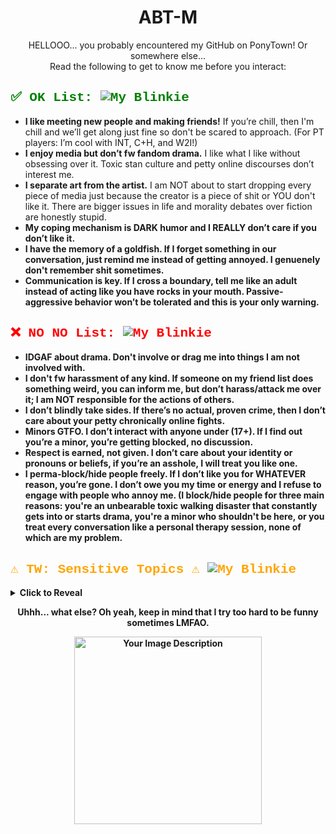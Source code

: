 <div align="center">
  <h1>ABT-M</h1>
  <p>HELLOOO... you probably encountered my GitHub on PonyTown! Or somewhere else...<br>
  Read the following to get to know me before you interact:</p>
</div>

<div align="left">
  <h2 style="color: green; font-family: 'Courier New', Courier, monospace;">✅ OK List: <img src="https://i.imgur.com/Z3TrtGJ.gif" alt="My Blinkie"></h2>
  <ul>
    <li><strong>I like meeting new people and making friends!</strong> If you’re chill, then I'm chill and we’ll get along just fine so don't be scared to approach. (For PT players: I’m cool with INT, C+H, and W2I!)</li>
    <li><strong>I enjoy media but don’t fw fandom drama.</strong> I like what I like without obsessing over it. Toxic stan culture and petty online discourses don’t interest me.</li>
    <li><strong>I separate art from the artist.</strong> I am NOT about to start dropping every piece of media just because the creator is a piece of shit or YOU don't like it. There are bigger issues in life and morality debates over fiction are honestly stupid.</li>
    <li><strong>My coping mechanism is DARK humor and I REALLY don’t care if you don’t like it.</li>
    <li><strong>I have the memory of a goldfish.</strong> If I forget something in our conversation, just remind me instead of getting annoyed. I genuenely don't remember shit sometimes.</li>
    <li><strong>Communication is key.</strong> If I cross a boundary, tell me like an adult instead of acting like you have rocks in your mouth. Passive-aggressive behavior won’t be tolerated and this is your only warning.</li>
  </ul>
</div>

<div align="left">
  <h2 style="color: red; font-family: 'Courier New', Courier, monospace;">❌ NO NO List: <img src="https://blinkies.cafe/b/display/0106-vicioussmiley.gif" alt="My Blinkie"> </h2>

  <ul>
    <li><strong>IDGAF about drama.</strong> Don't involve or drag me into things I am not involved with.</li>
    <li><strong>I don't fw harassment of any kind.</strong> If someone on my friend list does something weird, you can inform me, but don’t harass/attack me over it; I am NOT responsible for the actions of others.</li>
    <li><strong>I don’t blindly take sides.</strong> If there’s no actual, proven crime, then I don’t care about your petty chronically online fights.</li>
    <li><strong>Minors GTFO.</strong> I don’t interact with anyone under (17+). If I find out you’re a minor, you’re getting blocked, no discussion.</li>
    <li><strong>Respect is earned, not given.</strong> I don’t care about your identity or pronouns or beliefs, if you’re an asshole, I will treat you like one.</li>
    <li><strong>I perma-block/hide people freely.</strong> If I don’t like you for WHATEVER reason, you’re gone. I don’t owe you my time or energy and I refuse to engage with people who annoy me. (I block/hide people for three main reasons: you're an unbearable toxic walking disaster that <strong>constantly</strong> gets into or starts drama, you're a minor who shouldn't be here, or you treat every conversation like a personal therapy session, none of which are my problem.</li>
  </ul>
</div>

<div align="left">
  <h2 style="color: orange; font-family: 'Courier New', Courier, monospace;">⚠️ TW: Sensitive Topics ⚠ <img src="https://i.imgur.com/M4jLcor.gif" alt="My Blinkie">
</h2>
  <details>
    <summary>Click to Reveal</summary>
    <ul>
      <li><strong>I’m neurodivergent</strong> (+CPTSD, GAD, Agoraphobia). I’m guarded at first but will open up if I trust you over time.</li>
      <li><strong>I have severe trauma</strong> (SA, SH, stalking, emotional and pedophile-related abuse) but you don't have to tiptoe or filter yourself around me. None of my friends do and I prefer it that way. I promise, as long as you are normal and respectful we are 100% chilling and vibing.</li>
      <li><strong>I don’t want any therapy or sympathy—just awareness. I'm adding this section ONLY for the sake of letting people know what they're dealing with. That being said, don’t act like you have the "moral high ground" over my own experiences or how I cope with them. I also don't owe you the details of my trauma because at the end of the day it's <a href="https://i.imgur.com/JnWGkGm.mp4">✨none of your business✨</a>.</li>
      <li><strong>I am NOT American.</strong> I'm Slavic (Eastern European), and I do NOT care about American culture, social norms, or politics. If you think everyone should conform/courtesy to your standards, DNI.</li>
      <li><strong>I’m a LaVeyan Satanist.</strong> I don’t believe in God, the Bible, or Christianity. If that bothers you, DNI.</li>
      <li><strong>If you’re overly sensitive or easily triggered, don’t interact.</strong> I make my own judgements based on your behaviour + I’m blunt and unfiltered. So if that’s a problem, don’t engage. Just DNI.</li>
      <li><strong>Bonus DNI if you don't agree with <a href="https://i.imgur.com/xkHZT1l.jpeg">THIS</a> as well.</li>
    </ul>
  </details>
</div>

<div align="center">
  <p><strong>Uhhh... what else? Oh yeah, keep in mind that I try too hard to be funny sometimes LMFAO.</strong></p>
  <img src="https://i.imgur.com/63uaJvl.png" alt="Your Image Description" width="300">
</div>
